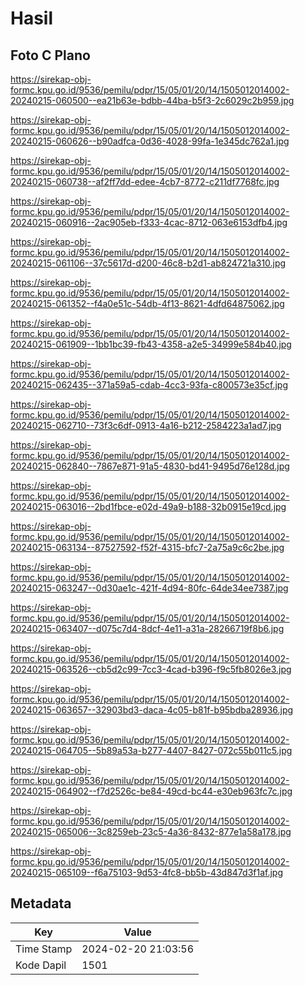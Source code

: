 # Hasil

## Foto C Plano

https://sirekap-obj-formc.kpu.go.id/9536/pemilu/pdpr/15/05/01/20/14/1505012014002-20240215-060500--ea21b63e-bdbb-44ba-b5f3-2c6029c2b959.jpg

https://sirekap-obj-formc.kpu.go.id/9536/pemilu/pdpr/15/05/01/20/14/1505012014002-20240215-060626--b90adfca-0d36-4028-99fa-1e345dc762a1.jpg

https://sirekap-obj-formc.kpu.go.id/9536/pemilu/pdpr/15/05/01/20/14/1505012014002-20240215-060738--af2ff7dd-edee-4cb7-8772-c211df7768fc.jpg

https://sirekap-obj-formc.kpu.go.id/9536/pemilu/pdpr/15/05/01/20/14/1505012014002-20240215-060916--2ac905eb-f333-4cac-8712-063e6153dfb4.jpg

https://sirekap-obj-formc.kpu.go.id/9536/pemilu/pdpr/15/05/01/20/14/1505012014002-20240215-061106--37c5617d-d200-46c8-b2d1-ab824721a310.jpg

https://sirekap-obj-formc.kpu.go.id/9536/pemilu/pdpr/15/05/01/20/14/1505012014002-20240215-061352--f4a0e51c-54db-4f13-8621-4dfd64875062.jpg

https://sirekap-obj-formc.kpu.go.id/9536/pemilu/pdpr/15/05/01/20/14/1505012014002-20240215-061909--1bb1bc39-fb43-4358-a2e5-34999e584b40.jpg

https://sirekap-obj-formc.kpu.go.id/9536/pemilu/pdpr/15/05/01/20/14/1505012014002-20240215-062435--371a59a5-cdab-4cc3-93fa-c800573e35cf.jpg

https://sirekap-obj-formc.kpu.go.id/9536/pemilu/pdpr/15/05/01/20/14/1505012014002-20240215-062710--73f3c6df-0913-4a16-b212-2584223a1ad7.jpg

https://sirekap-obj-formc.kpu.go.id/9536/pemilu/pdpr/15/05/01/20/14/1505012014002-20240215-062840--7867e871-91a5-4830-bd41-9495d76e128d.jpg

https://sirekap-obj-formc.kpu.go.id/9536/pemilu/pdpr/15/05/01/20/14/1505012014002-20240215-063016--2bd1fbce-e02d-49a9-b188-32b0915e19cd.jpg

https://sirekap-obj-formc.kpu.go.id/9536/pemilu/pdpr/15/05/01/20/14/1505012014002-20240215-063134--87527592-f52f-4315-bfc7-2a75a9c6c2be.jpg

https://sirekap-obj-formc.kpu.go.id/9536/pemilu/pdpr/15/05/01/20/14/1505012014002-20240215-063247--0d30ae1c-421f-4d94-80fc-64de34ee7387.jpg

https://sirekap-obj-formc.kpu.go.id/9536/pemilu/pdpr/15/05/01/20/14/1505012014002-20240215-063407--d075c7d4-8dcf-4e11-a31a-28266719f8b6.jpg

https://sirekap-obj-formc.kpu.go.id/9536/pemilu/pdpr/15/05/01/20/14/1505012014002-20240215-063526--cb5d2c99-7cc3-4cad-b396-f9c5fb8026e3.jpg

https://sirekap-obj-formc.kpu.go.id/9536/pemilu/pdpr/15/05/01/20/14/1505012014002-20240215-063657--32903bd3-daca-4c05-b81f-b95bdba28936.jpg

https://sirekap-obj-formc.kpu.go.id/9536/pemilu/pdpr/15/05/01/20/14/1505012014002-20240215-064705--5b89a53a-b277-4407-8427-072c55b011c5.jpg

https://sirekap-obj-formc.kpu.go.id/9536/pemilu/pdpr/15/05/01/20/14/1505012014002-20240215-064902--f7d2526c-be84-49cd-bc44-e30eb963fc7c.jpg

https://sirekap-obj-formc.kpu.go.id/9536/pemilu/pdpr/15/05/01/20/14/1505012014002-20240215-065006--3c8259eb-23c5-4a36-8432-877e1a58a178.jpg

https://sirekap-obj-formc.kpu.go.id/9536/pemilu/pdpr/15/05/01/20/14/1505012014002-20240215-065109--f6a75103-9d53-4fc8-bb5b-43d847d3f1af.jpg


## Metadata

| Key        | Value               |
| ---------- | ------------------- |
| Time Stamp | 2024-02-20 21:03:56 |
| Kode Dapil | 1501                |



